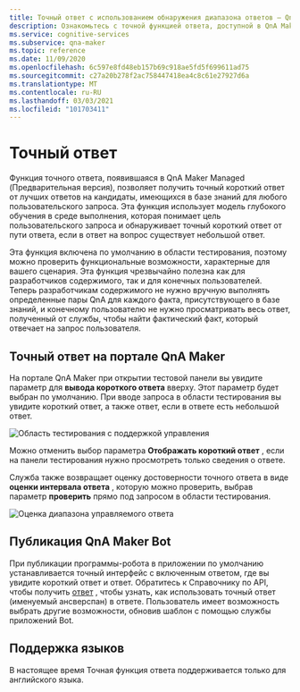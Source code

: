 ```yaml
---
title: Точный ответ с использованием обнаружения диапазона ответов — QnA Maker
description: Ознакомьтесь с точной функцией ответа, доступной в QnA Maker управляемых.
ms.service: cognitive-services
ms.subservice: qna-maker
ms.topic: reference
ms.date: 11/09/2020
ms.openlocfilehash: 6c597e8fd48eb157b69c918ae5fd5f699611ad75
ms.sourcegitcommit: c27a20b278f2ac758447418ea4c8c61e27927d6a
ms.translationtype: MT
ms.contentlocale: ru-RU
ms.lasthandoff: 03/03/2021
ms.locfileid: "101703411"
---
```

# <a name="precise-answering"></a>Точный ответ

Функция точного ответа, появившаяся в QnA Maker Managed (Предварительная версия), позволяет получить точный короткий ответ от лучших ответов на кандидаты, имеющихся в базе знаний для любого пользовательского запроса. Эта функция использует модель глубокого обучения в среде выполнения, которая понимает цель пользовательского запроса и обнаруживает точный короткий ответ от пути ответа, если в ответ на вопрос существует небольшой ответ. 

Эта функция включена по умолчанию в области тестирования, поэтому можно проверить функциональные возможности, характерные для вашего сценария. Эта функция чрезвычайно полезна как для разработчиков содержимого, так и для конечных пользователей. Теперь разработчикам содержимого не нужно вручную выполнять определенные пары QnA для каждого факта, присутствующего в базе знаний, и конечному пользователю не нужно просматривать весь ответ, полученный от службы, чтобы найти фактический факт, который отвечает на запрос пользователя. 

## <a name="precise-answering-on-qna-maker-portal"></a>Точный ответ на портале QnA Maker

На портале QnA Maker при открытии тестовой панели вы увидите параметр для **вывода короткого ответа** вверху. Этот параметр будет выбран по умолчанию. При вводе запроса в области тестирования вы увидите короткий ответ, а также ответ, если в ответе есть небольшой ответ. 
 
![Область тестирования с поддержкой управления](../QnAMaker/media/conversational-context/test-pane-with-managed.png)

Можно отменить выбор параметра **Отображать короткий ответ** , если на панели тестирования нужно просмотреть только сведения о ответе. 

Служба также возвращает оценку достоверности точного ответа в виде **оценки интервала ответа** , которую можно проверить, выбрав параметр **проверить** прямо под запросом в области тестирования.

![Оценка диапазона управляемого ответа](../QnAMaker/media/conversational-context/managed-answer-span-score.png)

## <a name="publishing-a-qna-maker-bot"></a>Публикация QnA Maker Bot

При публикации программы-робота в приложении по умолчанию устанавливается точный интерфейс с включенным ответом, где вы увидите короткий ответ и ответ. Обратитесь к Справочнику по API, чтобы получить [ответ](/rest/api/cognitiveservices/qnamakerv5.0-preview.1/knowledgebase/generateanswer#answerspan) , чтобы узнать, как использовать точный ответ (именуемый ансверспан) в ответе. Пользователь имеет возможность выбрать другие возможности, обновив шаблон с помощью службы приложений Bot. 

## <a name="language-support"></a>Поддержка языков

В настоящее время Точная функция ответа поддерживается только для английского языка.